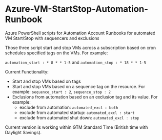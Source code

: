 # Azure-VM-StartStop-Automation-Runbook
Azure PowerShell scripts for Automation Account Runbooks for automated VM Start/Stop with sequencers and exclusions

Those three script start and stop VMs across a subscription based on cron schedules specified tags on the VMs.
For example:

`automation_start : * 8 * * 1-5`
and
`automation_stop : * 18 * * 1-5`

Current Functionality:

- Start and stop VMs based on tags
- Start and stop VMs based on a sequence tag on the resource. For example: `sequence_start : 2`, `sequence_stop : 2`
- Exclusions from automation based on an exclusion tag and its value. For example:
  - exclude from automation: `automated_excl : both` 
  - exclude from automated startup: `automated_excl : start`  
  - exclude from automated shut down: `automated_excl : stop`

Current version is working within GTM Standard Time (British time with Daylight Savings). 

